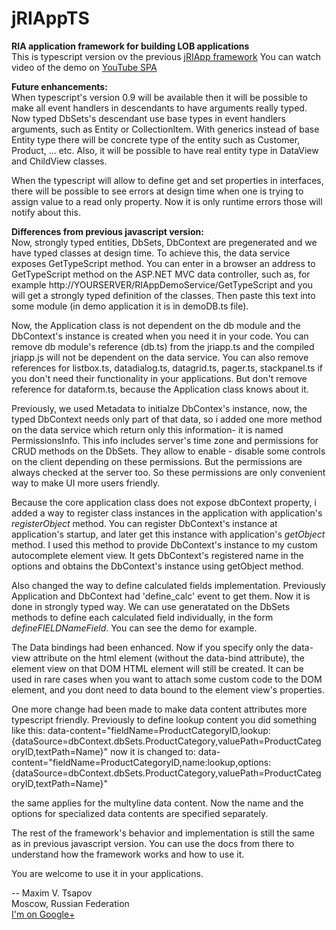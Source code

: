 jRIAppTS
======

<b>RIA application framework for building LOB applications</b>
<br/>
This is typescript version ov the previous <a href="https://github.com/BBGONE/jRIApp" target="_blank">jRIApp framework</a>
You can watch video of the demo on <a href="http://youtu.be/m2lxFWhJghA" target="_blank">YouTube SPA</a>
<br/>

<b>Future enhancements:</b>
<br/>
When typescript's version 0.9 will be available then it will be possible to make all event handlers in descendants to have arguments really typed.
Now typed DbSets's descendant use base types in event handlers arguments, such as Entity or CollectionItem.
With generics instead of base Entity type there will be concrete type of the entity such as Customer, Product, ... etc.
Also, it will be possible to have real entity type in DataView and ChildView classes.

When the typescript will allow to define get and set properties in interfaces, there will be possible to see errors at design time when
one is trying to assign value to a read only property. Now it is only runtime errors those will notify about this.

<b>Differences from previous javascript version:</b>
<br/>
Now, strongly typed entities, DbSets, DbContext are pregenerated and we have typed classes at design time.
To achieve this, the data service exposes GetTypeScript method.
You can enter in a browser an address to GetTypeScript method on the ASP.NET MVC data controller, such as, for example
http://YOURSERVER/RIAppDemoService/GetTypeScript and you will get a strongly typed definition of the classes.
Then paste this text into some module (in demo application it is in demoDB.ts file).

Now, the Application class is not dependent on the db module and the DbContext's instance is created when you need it in your code.
You can remove db module's reference (db.ts) from the jriapp.ts and the compiled jriapp.js will not be dependent on the data service.
You can also remove references for listbox.ts, datadialog.ts, datagrid.ts, pager.ts, stackpanel.ts if you don't need their functionality in your
applications. But don't remove reference for dataform.ts, because the Application class knows about it.

Previously, we used Metadata to initialze DbContex's instance, now, the typed DbContext needs only part of that data,
so i added one more method on the data service which return only this information- it is named PermissionsInfo. This info
includes server's time zone and permissions for CRUD methods on the DbSets. They allow to enable - disable some controls on the client
depending on these permissions. But the permissions are always checked at the server too. So these permissions are only convenient way
to make UI more users friendly.

Because the core application class does not expose dbContext property, i added a way to register class instances in the application with
application's <i>registerObject</i> method. You can register DbContext's instance at application's startup, and later get this instance
with application's <i>getObject</i> method. I used this method to provide DbContext's instance to my custom autocomplete element view.
It gets DbContext's registered name in the options and obtains the DbContext's instance using getObject method.

Also changed the way to define calculated fields implementation. Previously Application and DbContext had 'define_calc' event to get them.
Now it is done in strongly typed way. We can use generatated on the DbSets methods to define each calculated field individually, in the
form <i>defineFIELDNameField</i>. You can see the demo for example.

The Data bindings had been enhanced. Now if you specify only the data-view attribute on the html element (without the data-bind attribute),
the element view on that DOM HTML element will still be created. It can be used in rare cases when you want to attach some custom code
to the DOM element, and you dont need to data bound to the element view's properties.
 
One more change had been made to make data content attributes more typescript friendly.
Previously to define lookup content you did something like this: 
data-content="fieldName=ProductCategoryID,lookup:{dataSource=dbContext.dbSets.ProductCategory,valuePath=ProductCategoryID,textPath=Name}" 
now it is changed to:
data-content="fieldName=ProductCategoryID,name:lookup,options:{dataSource=dbContext.dbSets.ProductCategory,valuePath=ProductCategoryID,textPath=Name}"

the same applies for the multyline data content. Now the name and the options for specialized data contents are specified separately.

The rest of the framework's behavior and implementation is still the same as in previous javascript version.
You can use the docs from there to understand how the framework works and how to use it.


You are welcome to use it in your applications.

--
Maxim V. Tsapov<br/>
Moscow, Russian Federation<br/> 
<a href="https://plus.google.com/u/0/102838307743207067758/about?tab=wX" target="_blank">I'm on Google+</a>